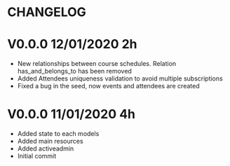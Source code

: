 # CHANGELOG


# V0.0.0 12/01/2020 2h

- New relationships between course schedules. Relation has_and_belongs_to has been removed
- Added Attendees uniqueness validation to avoid multiple subscriptions 
- Fixed a bug in the seed, now events and attendees are created

# V0.0.0 11/01/2020 4h

- Added state to each models
- Added main resources
- Added activeadmin
- Initial commit
